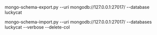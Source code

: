 mongo-schema-export.py --uri mongodb://127.0.0.1:27017/ --database luckycat

mongo-schema-import.py --uri mongodb://127.0.0.1:27017/ --databases luckycat --verbose --delete-col
